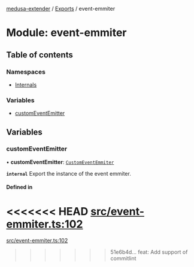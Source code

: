 [medusa-extender](../README.md) / [Exports](../modules.md) / event-emmiter

# Module: event-emmiter

## Table of contents

### Namespaces

- [Internals](event_emmiter.Internals.md)

### Variables

- [customEventEmitter](event_emmiter.md#customeventemitter)

## Variables

### customEventEmitter

• **customEventEmitter**: [`CustomEventEmmiter`](../classes/event_emmiter.Internals.CustomEventEmmiter.md)

**`internal`**
Export the instance of the event emmiter.

#### Defined in

<<<<<<< HEAD
[src/event-emmiter.ts:102](https://github.com/adrien2p/medusa-extender/blob/6bd2587/src/event-emmiter.ts#L102)
=======
[src/event-emmiter.ts:102](https://github.com/adrien2p/medusa-extender/blob/be0642a/src/event-emmiter.ts#L102)
>>>>>>> 51e6b4d... feat: Add support of commitlint
